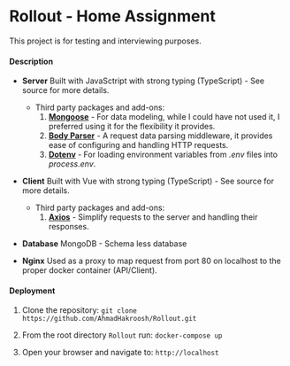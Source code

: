 # Rollout - Home Assignment

This project is for testing and interviewing purposes.

#### Description
* **Server**
Built with JavaSctript with strong typing (TypeScript) - See source for more details.
    - Third party packages and add-ons:
        1. [**Mongoose**](https://www.npmjs.com/package/mongoose) - For data modeling, while I could have not used it, I preferred using it for the flexibility it provides.
        2. [**Body Parser**](https://www.npmjs.com/package/body-parser) - A request data parsing middleware, it provides ease of configuring and handling HTTP requests.
        3. [**Dotenv**](https://www.npmjs.com/package/dotenv) - For loading environment variables from *.env* files into *process.env*.

* **Client**
Built with Vue with strong typing (TypeScript) - See source for more details.
    - Third party packages and add-ons:
        1. [**Axios**](https://www.npmjs.com/package/axios) - Simplify requests to the server and handling their responses.

* **Database**
MongoDB - Schema less database

* **Nginx**
Used as a proxy to map request from port 80 on localhost to the proper docker container (API/Client).

#### Deployment
1. Clone the repository:
    `git clone https://github.com/AhmadHakroosh/Rollout.git`

2. From the root directory `Rollout` run:
    `docker-compose up`

3. Open your browser and navigate to:
    `http://localhost`